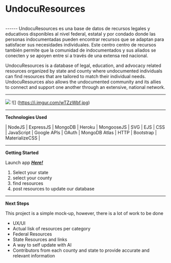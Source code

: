 # UndocuResources
<br>
------
UndocuResources es una base de datos de recursos legales y educativos disponibles al nivel federal, estatal y por condado donde las personas indocumentadas pueden encontrar recursos que se adaptan para satisfacer sus necesidades individuales. Este centro centro de recursos también permite que la comunidad de indocumentados y sus aliados se conecten y se apoyen entre sí a través de una extensa red nacional.

UndocuResources is a database of legal, education, and advocacy related resources organized by state and county where undocumented individuals can find resources that are tailored to match their individual needs. UndocuResources also allows the undocumented community and its allies to connect and support one another through an extensive, national network.


-----
![](https://i.imgur.com/zyznxGc.png)
![] (https://i.imgur.com/wTZzWbf.jpg)

------
**Technologies Used**

| NodeJS | ExpressJS | MongoDB | Heroku | MongooseJS | SVG | EJS | CSS | JavaScript | Google APIs | OAuth | MongoDB Atlas | HTTP | Bootstrap | MaterializeCSS |

-----

**Getting Started**



Launch app [_**Here!**_](https://undocu-resources-drc.herokuapp.com)

1. Select your state
2. select your county
3. find resources
4. post resources to update our database


-----
**Next Steps**

This project is a simple mock-up, however, there is a lot of work to be done 

*	UX/UI
* 	Actual lisk of resources per category
*  Federal Resources
*  State Resources and links
*  A way to self update with AI
*  Contributors from each county and state to provide accurate and relevant information